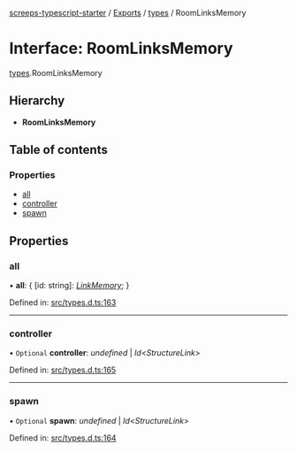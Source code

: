 [screeps-typescript-starter](../README.md) / [Exports](../modules.md) / [types](../modules/types.md) / RoomLinksMemory

# Interface: RoomLinksMemory

[types](../modules/types.md).RoomLinksMemory

## Hierarchy

* **RoomLinksMemory**

## Table of contents

### Properties

- [all](types.roomlinksmemory.md#all)
- [controller](types.roomlinksmemory.md#controller)
- [spawn](types.roomlinksmemory.md#spawn)

## Properties

### all

• **all**: { [id: string]: [*LinkMemory*](types.linkmemory.md);  }

Defined in: [src/types.d.ts:163](https://github.com/Baelyk/screeps/blob/94a340d/src/types.d.ts#L163)

___

### controller

• `Optional` **controller**: *undefined* \| *Id*<*StructureLink*\>

Defined in: [src/types.d.ts:165](https://github.com/Baelyk/screeps/blob/94a340d/src/types.d.ts#L165)

___

### spawn

• `Optional` **spawn**: *undefined* \| *Id*<*StructureLink*\>

Defined in: [src/types.d.ts:164](https://github.com/Baelyk/screeps/blob/94a340d/src/types.d.ts#L164)
